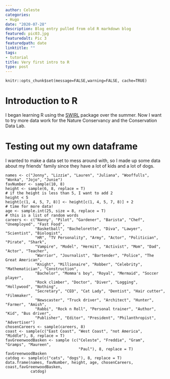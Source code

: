 ```yaml
---
author: Celeste
categories:
- Hugo
date: "2020-07-28"
description: Blog entry pulled from old R markdown blog
featured: pic03.jpg
featuredalt: Pic 3
featuredpath: date
linktitle: ""
tags:
- tutorial
title: Very first intro to R
type: post
---
```


```{r setup, include=FALSE}
knitr::opts_chunk$set(message=FALSE,warning=FALSE, cache=TRUE)
```


# Introduction to R

I began learning R using the [SWIRL](https://swirlstats.com/students.html) package over the summer. Now I want to try more data work for the Nature Conservancy and the Conservation Data Lab. 

# Testing out my own dataframe

I wanted to make a data set to mess around with, so I made up some data about my friends' family since they have a lot of kids and a lot of dogs.
```{r}
names <- c("Jonny", "Lizzie", "Lauren", "Juliana", "Wooffulls", "Wonka", "Jojo", "Junie")
favNumber <- sample(10, 8)
height <- sample(6, 8, replace = T)
# if the height is less than 5, I want to add 2
height < 5
height[c(1, 4, 5, 7, 8)] <- height[c(1, 4, 5, 7, 8)] + 2
# time for more data!
age <- sample.int(25, size = 8, replace = T)
# this is a list of random words
careers <- c("Nanny", "Pilot", "Gardener", "Barista", "Chef", "Unemployed", "Fast Food",
             "Basketball", "Bachelorette", "Diva", "Lawyer", "Scientist", "Biologist", 
             "HR", "TV Personality", "Army", "Actor", "Politician", "Pirate", "Shark", 
             "Vampire", "Model", "Hermit", "Activist", "Mom", "Dad", "Actor", "Teacher",
             "Warrior", "Journalist", "Bartender", "Police", "The Great American", 
             "Knight", "Millionaire", "Robber", "Celebrity", "Mathematician", "Construction",
             "Bachelor", "Momma's boy", "Royal", "Mermaid", "Soccer player", 
             "Rock climber", "Doctor", "Diver", "Logging", "Hollywood", "Nothing", 
             "Secretary", "CEO", "Cat Lady", "Dentist", "Hair cutter", "Filmmaker",
             "Newscaster", "Truck driver", "Architect", "Hunter", "Farmer", "Amish", 
             "Rabbi", "Rock n Roll", "Personal trainer", "Author", "Kid", "Bus driver",
             "Publisher", "Editor", "President", "Philanthropist", "Advertiser")
chosenCareers <- sample(careers, 8)
coast <- sample(c("East Coast", "West Coast", "not America", "Middle"), 8, replace = T)
favGreenwoodBasken <- sample (c("Celeste", "Freddie", "Gram", "Gramps", "Maureen",
                                "Paul"), 8, replace = T)
favGreenwoodBasken
catdog <- sample(c("cats", "dogs"), 8, replace = T)
data.frame(names, favNumber, height, age, chosenCareers, coast,favGreenwoodBasken,
           catdog)
````

